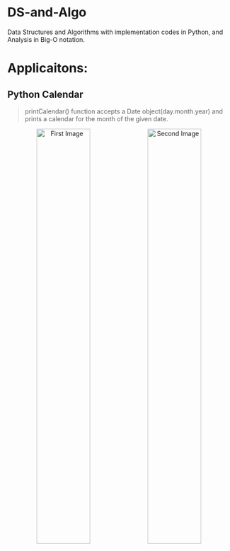 # DS-and-Algo
Data Structures and Algorithms with implementation codes  in Python, and Analysis in Big-O notation.
# Applicaitons:
## Python Calendar
> printCalendar() function accepts a Date object(day.month.year) and prints a calendar for the month of the given date.<br>

<p align="center">
  <img src="https://user-images.githubusercontent.com/84252587/236878282-9dc07990-cff1-40d8-95f5-822c2518206c.png" width="49%" alt="First Image">
  <img src="https://user-images.githubusercontent.com/84252587/236876881-39a84aa6-a6a1-48fe-a2f7-cb7243a49b4c.png" width="49%" alt="Second Image">
</p>






